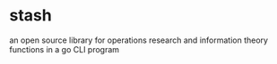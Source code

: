 # stash
an open source library for operations research and information theory functions in a go CLI program
